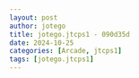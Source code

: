 ```yaml
---
layout: post
author: jotego
title: jotego.jtcps1 - 090d35d
date: 2024-10-25
categories: [Arcade, jtcps1]
tags: [jotego.jtcps1]
---
```


